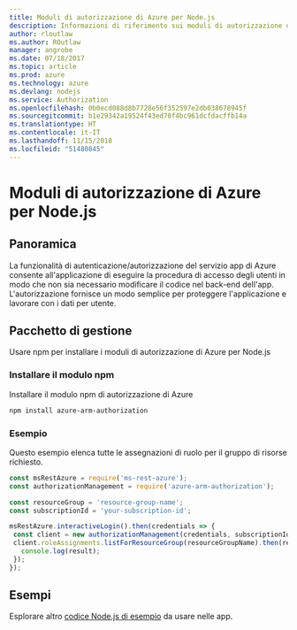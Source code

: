```yaml
---
title: Moduli di autorizzazione di Azure per Node.js
description: Informazioni di riferimento sui moduli di autorizzazione di Azure per Node.js
author: rloutlaw
ms.author: ROutlaw
manager: angrobe
ms.date: 07/18/2017
ms.topic: article
ms.prod: azure
ms.technology: azure
ms.devlang: nodejs
ms.service: Authorization
ms.openlocfilehash: 0b0ecd088d8b7728e56f352597e2db038678945f
ms.sourcegitcommit: b1e29342a19524f43ed70f4bc961dcfdacffb14a
ms.translationtype: HT
ms.contentlocale: it-IT
ms.lasthandoff: 11/15/2018
ms.locfileid: "51480845"
---
```

# <a name="azure-authorization-modules-for-nodejs"></a>Moduli di autorizzazione di Azure per Node.js

## <a name="overview"></a>Panoramica

La funzionalità di autenticazione/autorizzazione del servizio app di Azure consente all'applicazione di eseguire la procedura di accesso degli utenti in modo che non sia necessario modificare il codice nel back-end dell'app. L'autorizzazione fornisce un modo semplice per proteggere l'applicazione e lavorare con i dati per utente.

## <a name="management-package"></a>Pacchetto di gestione

Usare npm per installare i moduli di autorizzazione di Azure per Node.js

### <a name="install-the-npm-module"></a>Installare il modulo npm

Installare il modulo npm di autorizzazione di Azure

```bash
npm install azure-arm-authorization
```

### <a name="example"></a>Esempio

Questo esempio elenca tutte le assegnazioni di ruolo per il gruppo di risorse richiesto.

```javascript
const msRestAzure = require('ms-rest-azure');
const authorizationManagement = require('azure-arm-authorization');

const resourceGroup = 'resource-group-name';
const subscriptionId = 'your-subscription-id';

msRestAzure.interactiveLogin().then(credentials => {
 const client = new authorizationManagement(credentials, subscriptionId);
 client.roleAssignments.listForResourceGroup(resourceGroupName).then(result => {
   console.log(result);
 });
});
```

## <a name="samples"></a>Esempi

Esplorare altro [codice Node.js di esempio](https://azure.microsoft.com/resources/samples/?platform=nodejs) da usare nelle app.
